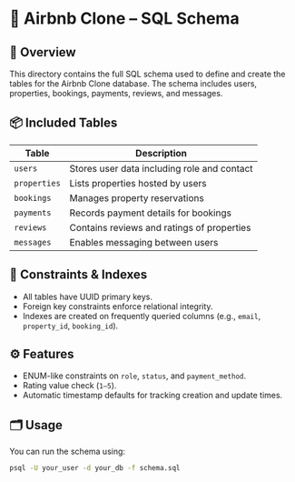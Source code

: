 # 📁 Airbnb Clone – SQL Schema

## 🎯 Overview
This directory contains the full SQL schema used to define and create the tables for the Airbnb Clone database. The schema includes users, properties, bookings, payments, reviews, and messages.

## 📦 Included Tables

| Table        | Description                                |
|--------------|--------------------------------------------|
| `users`      | Stores user data including role and contact |
| `properties` | Lists properties hosted by users            |
| `bookings`   | Manages property reservations               |
| `payments`   | Records payment details for bookings        |
| `reviews`    | Contains reviews and ratings of properties  |
| `messages`   | Enables messaging between users             |

## 🔐 Constraints & Indexes
- All tables have UUID primary keys.
- Foreign key constraints enforce relational integrity.
- Indexes are created on frequently queried columns (e.g., `email`, `property_id`, `booking_id`).

## ⚙️ Features
- ENUM-like constraints on `role`, `status`, and `payment_method`.
- Rating value check (`1–5`).
- Automatic timestamp defaults for tracking creation and update times.

## 🗂️ Usage
You can run the schema using:
```bash
psql -U your_user -d your_db -f schema.sql
